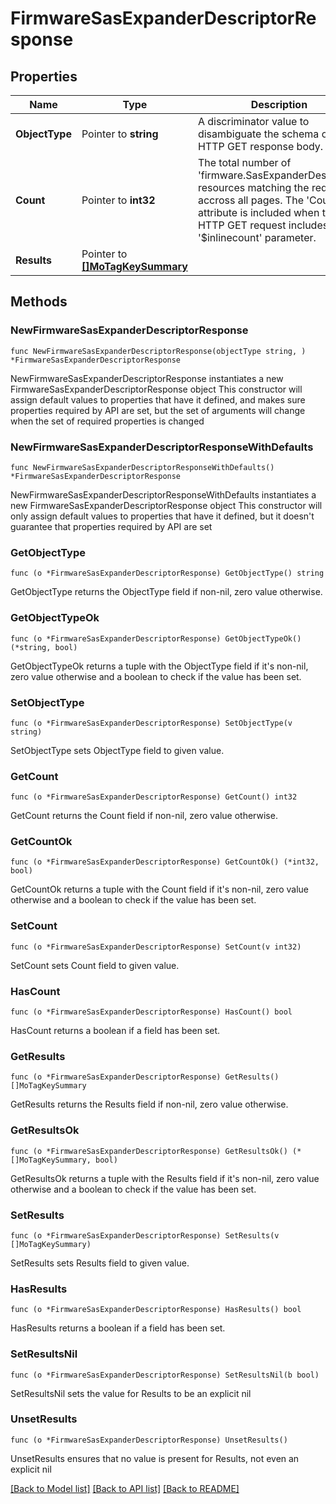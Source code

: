 # FirmwareSasExpanderDescriptorResponse

## Properties

Name | Type | Description | Notes
------------ | ------------- | ------------- | -------------
**ObjectType** | Pointer to **string** | A discriminator value to disambiguate the schema of a HTTP GET response body. | 
**Count** | Pointer to **int32** | The total number of &#39;firmware.SasExpanderDescriptor&#39; resources matching the request, accross all pages. The &#39;Count&#39; attribute is included when the HTTP GET request includes the &#39;$inlinecount&#39; parameter. | [optional] 
**Results** | Pointer to [**[]MoTagKeySummary**](MoTagKeySummary.md) |  | [optional] 

## Methods

### NewFirmwareSasExpanderDescriptorResponse

`func NewFirmwareSasExpanderDescriptorResponse(objectType string, ) *FirmwareSasExpanderDescriptorResponse`

NewFirmwareSasExpanderDescriptorResponse instantiates a new FirmwareSasExpanderDescriptorResponse object
This constructor will assign default values to properties that have it defined,
and makes sure properties required by API are set, but the set of arguments
will change when the set of required properties is changed

### NewFirmwareSasExpanderDescriptorResponseWithDefaults

`func NewFirmwareSasExpanderDescriptorResponseWithDefaults() *FirmwareSasExpanderDescriptorResponse`

NewFirmwareSasExpanderDescriptorResponseWithDefaults instantiates a new FirmwareSasExpanderDescriptorResponse object
This constructor will only assign default values to properties that have it defined,
but it doesn't guarantee that properties required by API are set

### GetObjectType

`func (o *FirmwareSasExpanderDescriptorResponse) GetObjectType() string`

GetObjectType returns the ObjectType field if non-nil, zero value otherwise.

### GetObjectTypeOk

`func (o *FirmwareSasExpanderDescriptorResponse) GetObjectTypeOk() (*string, bool)`

GetObjectTypeOk returns a tuple with the ObjectType field if it's non-nil, zero value otherwise
and a boolean to check if the value has been set.

### SetObjectType

`func (o *FirmwareSasExpanderDescriptorResponse) SetObjectType(v string)`

SetObjectType sets ObjectType field to given value.


### GetCount

`func (o *FirmwareSasExpanderDescriptorResponse) GetCount() int32`

GetCount returns the Count field if non-nil, zero value otherwise.

### GetCountOk

`func (o *FirmwareSasExpanderDescriptorResponse) GetCountOk() (*int32, bool)`

GetCountOk returns a tuple with the Count field if it's non-nil, zero value otherwise
and a boolean to check if the value has been set.

### SetCount

`func (o *FirmwareSasExpanderDescriptorResponse) SetCount(v int32)`

SetCount sets Count field to given value.

### HasCount

`func (o *FirmwareSasExpanderDescriptorResponse) HasCount() bool`

HasCount returns a boolean if a field has been set.

### GetResults

`func (o *FirmwareSasExpanderDescriptorResponse) GetResults() []MoTagKeySummary`

GetResults returns the Results field if non-nil, zero value otherwise.

### GetResultsOk

`func (o *FirmwareSasExpanderDescriptorResponse) GetResultsOk() (*[]MoTagKeySummary, bool)`

GetResultsOk returns a tuple with the Results field if it's non-nil, zero value otherwise
and a boolean to check if the value has been set.

### SetResults

`func (o *FirmwareSasExpanderDescriptorResponse) SetResults(v []MoTagKeySummary)`

SetResults sets Results field to given value.

### HasResults

`func (o *FirmwareSasExpanderDescriptorResponse) HasResults() bool`

HasResults returns a boolean if a field has been set.

### SetResultsNil

`func (o *FirmwareSasExpanderDescriptorResponse) SetResultsNil(b bool)`

 SetResultsNil sets the value for Results to be an explicit nil

### UnsetResults
`func (o *FirmwareSasExpanderDescriptorResponse) UnsetResults()`

UnsetResults ensures that no value is present for Results, not even an explicit nil

[[Back to Model list]](../README.md#documentation-for-models) [[Back to API list]](../README.md#documentation-for-api-endpoints) [[Back to README]](../README.md)


